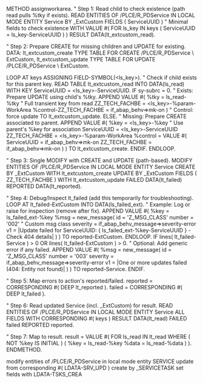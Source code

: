 METHOD assignworkarea.
  " Step 1: Read child to check existence (path read pulls %tky if exists).
  READ ENTITIES OF /PLCE/R_PDService IN LOCAL MODE
    ENTITY Service BY \_ExtCustom
      FIELDS ( ServiceUUID )  " Minimal fields to check existence
      WITH VALUE #( FOR ls_key IN keys ( ServiceUUID = ls_key-ServiceUUID ) )
    RESULT DATA(lt_extcustom_read).

  " Step 2: Prepare CREATE for missing children and UPDATE for existing.
  DATA: lt_extcustom_create TYPE TABLE FOR CREATE /PLCE/R_PDService \\ ExtCustom,
        lt_extcustom_update TYPE TABLE FOR UPDATE /PLCE/R_PDService \\ ExtCustom.

  LOOP AT keys ASSIGNING FIELD-SYMBOL(<ls_key>).
    " Check if child exists for this parent key.
    READ TABLE lt_extcustom_read INTO DATA(ls_read) WITH KEY ServiceUUID = <ls_key>-ServiceUUID.
    IF sy-subrc = 0.
      " Exists: Prepare UPDATE using child's %tky.
      APPEND VALUE #( %tky = ls_read-%tky  " Full transient key from read
                      ZZ_TECH_FACHBE = <ls_key>-%param-WorkArea
                      %control-ZZ_TECH_FACHBE = if_abap_behv=>mk-on )  " Control: force update
             TO lt_extcustom_update.
    ELSE.
      " Missing: Prepare CREATE associated to parent.
      APPEND VALUE #( %key = <ls_key>-%key  " Use parent's %key for association
                      ServiceUUID = <ls_key>-ServiceUUID
                      ZZ_TECH_FACHBE = <ls_key>-%param-WorkArea
                      %control = VALUE #( ServiceUUID = if_abap_behv=>mk-on
                                          ZZ_TECH_FACHBE = if_abap_behv=>mk-on ) )
             TO lt_extcustom_create.
    ENDIF.
  ENDLOOP.

  " Step 3: Single MODIFY with CREATE and UPDATE (path-based).
  MODIFY ENTITIES OF /PLCE/R_PDService IN LOCAL MODE
    ENTITY Service
      CREATE BY \_ExtCustom
        WITH lt_extcustom_create
      UPDATE BY \_ExtCustom
        FIELDS ( ZZ_TECH_FACHBE )
        WITH lt_extcustom_update
    FAILED DATA(lt_failed)
    REPORTED DATA(lt_reported).

  " Step 4: Debug/Inspect lt_failed (add this temporarily for troubleshooting).
  LOOP AT lt_failed-ExtCustom INTO DATA(ls_failed_ext).
    " Example: Log or raise for inspection (remove after fix).
    APPEND VALUE #( %key = ls_failed_ext-%key
                    %msg = new_message( id = 'Z_MSG_CLASS' number = '002'  " Custom msg class
                                        severity = if_abap_behv_message=>severity-error
                                        v1 = |Update failed for ServiceUUID: { ls_failed_ext-%key-ServiceUUID } - Check 404 details| ) )
           TO reported-ExtCustom.
  ENDLOOP.
  IF lines( lt_failed-Service ) > 0 OR lines( lt_failed-ExtCustom ) > 0.
    " Optional: Add generic error if any failed.
    APPEND VALUE #( %msg = new_message( id = 'Z_MSG_CLASS' number = '003'
                                        severity = if_abap_behv_message=>severity-error
                                        v1 = |One or more updates failed (404: Entity not found)| ) )
           TO reported-Service.
  ENDIF.

  " Step 5: Map errors to action's reported/failed.
  reported = CORRESPONDING #( DEEP lt_reported ).
  failed   = CORRESPONDING #( DEEP lt_failed ).

  " Step 6: Read updated Service (incl. _ExtCustom) for result.
  READ ENTITIES OF /PLCE/R_PDService IN LOCAL MODE
    ENTITY Service
      ALL FIELDS WITH CORRESPONDING #( keys )
    RESULT DATA(lt_read)
    FAILED failed
    REPORTED reported.

  " Step 7: Map to result.
  result = VALUE #( FOR ls_read IN lt_read
                    WHERE ( NOT %key IS INITIAL )
                    ( %key = ls_read-%key
                      %data = ls_read-%data ) ).
ENDMETHOD.


   modify entities of /PLCE/R_PDService in local mode
          entity SERVICE
            update from corresponding #( LDATA-SRV_UPD )
            create by \_SERVICETASK set fields with LDATA-TSKS_CREA
